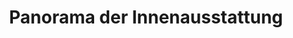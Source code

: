 ---
layout: /panorama.ect
project: '/web/projects/public/cigar-bar'
image: 'http://hub.acherno.com/svn/pura-bar/Site/Panorami/Pura_Bar_Imperial_Panorama_N_01.jpg'
title: 'Panorama der Innenausstattung'
sitemap: false
---
